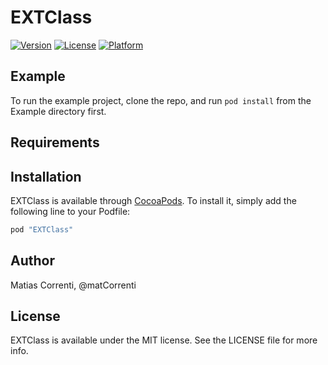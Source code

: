 # EXTClass

[![Version](https://img.shields.io/cocoapods/v/EXTClass.svg?style=flat)](http://cocoapods.org/pods/EXTClass)
[![License](https://img.shields.io/cocoapods/l/EXTClass.svg?style=flat)](http://cocoapods.org/pods/EXTClass)
[![Platform](https://img.shields.io/cocoapods/p/EXTClass.svg?style=flat)](http://cocoapods.org/pods/EXTClass)

## Example

To run the example project, clone the repo, and run `pod install` from the Example directory first.

## Requirements

## Installation

EXTClass is available through [CocoaPods](http://cocoapods.org). To install
it, simply add the following line to your Podfile:

```ruby
pod "EXTClass"
```

## Author

Matias Correnti, @matCorrenti

## License

EXTClass is available under the MIT license. See the LICENSE file for more info.
